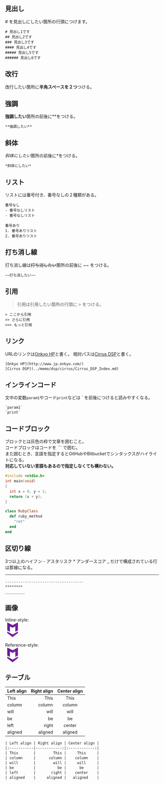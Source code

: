 ## 見出し
\# を見出しにしたい箇所の行頭につけます。

    # 見出し1です
    ## 見出し2です
    ### 見出し3です
    #### 見出し4です
    ##### 見出し5です
    ###### 見出し6です

## 改行
改行したい箇所に**半角スペースを２つ**つける。
 
## 強調
**強調したい**箇所の前後に**をつける。

    **強調したい**

## 斜体
*斜体にしたい*箇所の前後に*をつける。

    *斜体にしたい*

## リスト
リストには番号付き、番号なしの２種類がある。

    番号なし
    - 番号なしリスト
    - 番号なしリスト 

    番号あり
    1. 番号ありリスト
    2. 番号ありリスト

## 打ち消し線
打ち消し線は~~打ち消したい~~箇所の前後に ~~ をつける。

    ~~打ち消したい~~

## 引用
> 引用は引用したい箇所の行頭に > をつける。

    > ここから引用
    >> さらに引用
    >>> もっと引用

## リンク
URLのリンクは[Onkyo HP](http://www.jp.onkyo.com/)と書く。
相対パスは[Cirrus DSP](../memo/dsp/cirrus/Cirrus_DSP_Index.md)と書く。

    [Onkyo HP](http://www.jp.onkyo.com/)
    [Cirrus DSP](../memo/dsp/cirrus/Cirrus_DSP_Index.md)


## インラインコード
文中の変数`param1`やコード`print`などは ` を前後につけると読みやすくなる。

    `param1`  
    `print`


## コードブロック
ブロックとは灰色の枠で文章を囲むこと。  
コードブロックはコードを ``` で囲む。  
また囲むとき、言語を指定するとGitHubやBitbucketでシンタックスがハイライトになる。  
**対応していない言語もあるので指定しなくても構わない。**

```c
#include <stdio.h>
int main(void)
{
  int x = 0, y = 1;
  return (x + y);
}
```

```ruby
class RubyClass
  def ruby_method
    "ret"
  end
end
```

## 区切り線
3つ以上のハイフン - アスタリスク * アンダースコア _ だけで構成されている行は罫線になる。
___


    ------------------------------------
    ********
    _________

## 画像
Inline-style:  
![alt text](https://github.com/adam-p/markdown-here/raw/master/src/common/images/icon48.png "Logo Title Text 1")

Reference-style:  
![alt text][logo]

[logo]: https://github.com/adam-p/markdown-here/raw/master/src/common/images/icon48.png "Logo Title Text 2"

## テーブル
| Left align | Right align | Center align |
|:-----------|------------:|:------------:|
| This       |        This |     This     |
| column     |      column |    column    |
| will       |        will |     will     |
| be         |          be |      be      |
| left       |       right |    center    |
| aligned    |     aligned |   aligned    |

```
| Left align | Right align | Center align |
|:-----------|------------:|:------------:|
| This       |        This |     This     |
| column     |      column |    column    |
| will       |        will |     will     |
| be         |          be |      be      |
| left       |       right |    center    |
| aligned    |     aligned |   aligned    |
```

